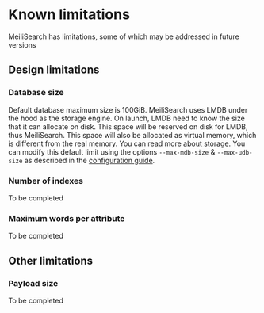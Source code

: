 # Known limitations

MeiliSearch has limitations, some of which may be addressed in future versions

## Design limitations

### Database size

Default database maximum size is 100GiB.
MeiliSearch uses LMDB under the hood as the storage engine. On launch, LMDB need to know the size that it can allocate on disk. This space will be reserved on disk for LMDB, thus MeiliSearch. This space will also be allocated as virtual memory, which is different from the real memory. You can read more [about storage](/resources/about_storage.md).
You can modify this default limit using the options `--max-mdb-size` & `--max-udb-size` as described in the [configuration guide](/guides/advanced_guides/configuration.md#max-mdb-size). 

### Number of indexes

To be completed

### Maximum words per attribute

To be completed

## Other limitations

### Payload size

To be completed
